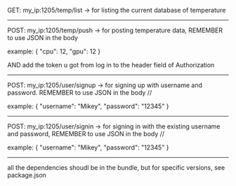 GET: my_ip:1205/temp/list -> for listing the current database of temperature

---

POST: my_ip:1205/temp/push -> for posting temperature data, REMEMBER to use JSON in the body

example:
{
"cpu": 12,
"gpu": 12
}

AND add the token u got from log in to the header field of Authorization

---

POST: my_ip:1205/user/signup -> for signing up with username and password. REMEMBER to use JSON in the body //

example:
{
"username": "Mikey",
"password": "12345"
}

---

POST: my_ip:1205/user/signin -> for signing in with the existing username and password, REMEMBER to use JSON in the body //

example:
{
"username": "Mikey",
"password": "12345"
}

---

all the dependencies shoudl be in the bundle, but for specific versions, see package.json
